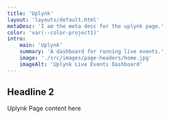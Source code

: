 ```yaml
---
title: 'Uplynk'
layout: 'layouts/default.html'
metaDesc: 'I am the meta desc for the uplynk page.'
color: 'var(--color-project1)'
intro:
    main: 'Uplynk'
    summary: 'A dashboard for running live events.'
    image: './src/images/page-headers/home.jpg'
    imageAlt: 'Uplynk Live Events Dashboard'
---
```


## Headline 2

Uplynk Page content here